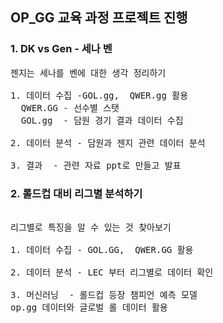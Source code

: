## OP_GG 교육 과정 프로젝트 진행
### 1. DK vs Gen  - 세나 벤
<pre>
젠지는 세나를 벤에 대한 생각 정리하기

1. 데이터 수집 -GOL.gg,  QWER.gg 활용
  QWER.GG - 선수별 스탯
  GOL.gg  - 담원 경기 결과 데이터 수집

2. 데이터 분석 - 담원과 젠지 관련 데이터 분석

3. 결과  - 관련 자료 ppt로 만들고 발표
</pre>


### 2. 롤드컵 대비 리그별 분석하기
<pre>

리그별로 특징을 알 수 있는 것 찾아보기

1. 데이터 수집 - GOL.GG,  QWER.GG 활용

2. 데이터 분석 - LEC 부터 리그별로 데이터 확인

3. 머신러닝  - 롤드컵 등장 챔피언 예측 모델
op.gg 데이터와 글로벌 롤 데이터 활용
</pre>
